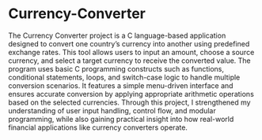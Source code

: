 # Currency-Converter
The Currency Converter project is a C language-based application designed to convert one country’s currency into another using predefined exchange rates. This tool allows users to input an amount, choose a source currency, and select a target currency to receive the converted value. The program uses basic C programming constructs such as functions, conditional statements, loops, and switch-case logic to handle multiple conversion scenarios. It features a simple menu-driven interface and ensures accurate conversion by applying appropriate arithmetic operations based on the selected currencies. Through this project, I strengthened my understanding of user input handling, control flow, and modular programming, while also gaining practical insight into how real-world financial applications like currency converters operate.

           

